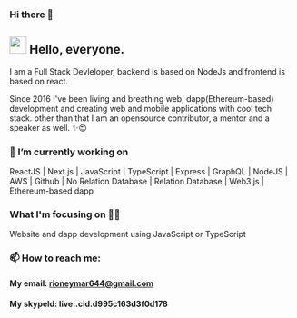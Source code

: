 ### Hi there 👋

<!--
**topdeveloper55/topdeveloper55** is a ✨ _special_ ✨ repository because its `README.md` (this file) appears on your GitHub profile.

Here are some ideas to get you started:

- 🔭 I’m currently working on ...
- 🌱 I’m currently learning ...
- 👯 I’m looking to collaborate on ...
- 🤔 I’m looking for help with ...
- 💬 Ask me about ...
- 📫 How to reach me: ...
- 😄 Pronouns: ...
- ⚡ Fun fact: ...
-->
## <img src="https://media.giphy.com/media/hvRJCLFzcasrR4ia7z/giphy.gif" width="30px"> Hello, everyone.

I am a Full Stack Devleloper, backend is based on NodeJs and frontend is based on react.

Since 2016 I've been living and breathing web, dapp(Ethereum-based) development and creating web and mobile applications with cool tech stack. other than that I am an opensource contributor, a mentor and a speaker as well. ✨😍

### 🔭 I’m currently working on

ReactJS | Next.js | JavaScript | TypeScript | Express | GraphQL | NodeJS | AWS | Github | No Relation Database | Relation Database | Web3.js | Ethereum-based dapp
### What I'm focusing on 👨‍💻
Website and dapp development using JavaScript or TypeScript


### 📫 How to reach me:
#### My email: rioneymar644@gmail.com
#### My skypeId: live:.cid.d995c163d3f0d178
